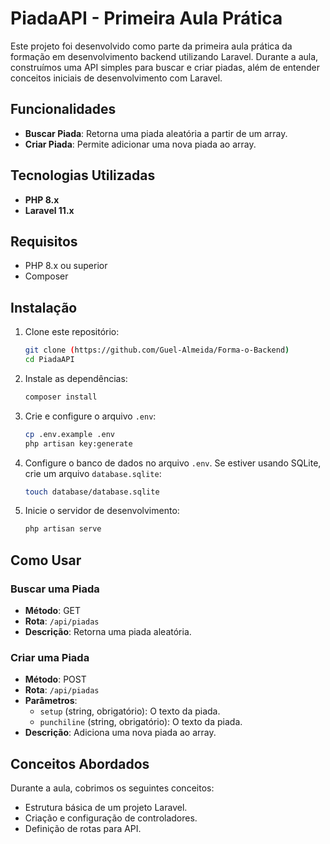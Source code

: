 # PiadaAPI - Primeira Aula Prática

Este projeto foi desenvolvido como parte da primeira aula prática da formação em desenvolvimento backend utilizando Laravel. Durante a aula, construímos uma API simples para buscar e criar piadas, além de entender conceitos iniciais de desenvolvimento com Laravel.

## Funcionalidades

- **Buscar Piada**: Retorna uma piada aleatória a partir de um array.
- **Criar Piada**: Permite adicionar uma nova piada ao array.

## Tecnologias Utilizadas

- **PHP 8.x**
- **Laravel 11.x**


## Requisitos

- PHP 8.x ou superior
- Composer

## Instalação

1. Clone este repositório:

    ```bash
    git clone (https://github.com/Guel-Almeida/Forma-o-Backend)
    cd PiadaAPI
    ```

2. Instale as dependências:

    ```bash
    composer install
    ```

3. Crie e configure o arquivo `.env`:

    ```bash
    cp .env.example .env
    php artisan key:generate
    ```

4. Configure o banco de dados no arquivo `.env`. Se estiver usando SQLite, crie um arquivo `database.sqlite`:

    ```bash
    touch database/database.sqlite
    ```

5. Inicie o servidor de desenvolvimento:

    ```bash
    php artisan serve
    ```

## Como Usar

### Buscar uma Piada

- **Método**: GET
- **Rota**: `/api/piadas`
- **Descrição**: Retorna uma piada aleatória.

### Criar uma Piada

- **Método**: POST
- **Rota**: `/api/piadas`
- **Parâmetros**:
    - `setup` (string, obrigatório): O texto da piada.
    - `punchiline` (string, obrigatório): O texto da piada.
- **Descrição**: Adiciona uma nova piada ao array.

## Conceitos Abordados

Durante a aula, cobrimos os seguintes conceitos:

- Estrutura básica de um projeto Laravel.
- Criação e configuração de controladores.
- Definição de rotas para API.

